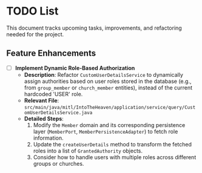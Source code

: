# TODO List

This document tracks upcoming tasks, improvements, and refactoring needed for the project.

## Feature Enhancements

- [ ] **Implement Dynamic Role-Based Authorization**
  - **Description**: Refactor `CustomUserDetailsService` to dynamically assign authorities based on user roles stored in the database (e.g., from `group_member` or `church_member` entities), instead of the current hardcoded 'USER' role.
  - **Relevant File**: `src/main/java/mitl/IntoTheHeaven/application/service/query/CustomUserDetailsService.java`
  - **Detailed Steps**:
    1.  Modify the `Member` domain and its corresponding persistence layer (`MemberPort`, `MemberPersistenceAdapter`) to fetch role information.
    2.  Update the `createUserDetails` method to transform the fetched roles into a list of `GrantedAuthority` objects.
    3.  Consider how to handle users with multiple roles across different groups or churches.
